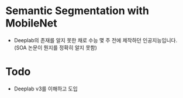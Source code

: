 # Semantic Segmentation with MobileNet

- Deeplab의 존재를 알지 못한 채로 수능 몇 주 전에 제작하던 인공지능입니다. (SOA 논문이 뭔지를 정확히 알지 못함)

# Todo

- Deeplab v3를 이해하고 도입
